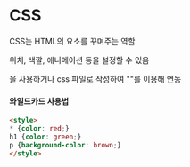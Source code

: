 # CSS
CSS는 HTML의 요소를 꾸며주는 역할

위치, 색깔, 애니메이션 등을 설정할 수 있음

<style></style>을 사용하거나 css 파일로 작성하여 "<link>"를 이용해 연동

#### 와일드카드 사용법
```html
<style>
* {color: red;}
h1 {color: green;}
p {background-color: brown;}
</style>
```